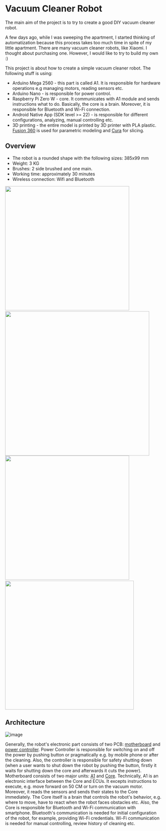 # Vacuum Cleaner Robot 
The main aim of the project is to try to create a good DIY vacuum cleaner robot.

A few days ago, while I was sweeping the apartment, I started thinking of automatization because this process takes too much time in spite of my little apartment. There are many vacuum cleaner robots, like Xiaomi. I thought about purchasing one. However, I would like to try to build my own :)

This project is about how to create a simple vacuum cleaner robot. The following stuff is using:
* Arduino Mega 2560 - this part is called A1. It is responsible for hardware operations e.g managing motors, reading sensors etc.
* Arduino Nano - is responsible for power control.
* Raspberry Pi Zero W - core. It communicates with A1 module and sends instructions what to do. Basically, the core is a brain. Moreover, it is responsible for Bluetooth and Wi-Fi connection.
* Android Native App (SDK level >= 22) - is responsible for different configurations, analyzing, manual controlling etc.
* 3D printing - the entire model is printed by 3D printer with PLA plastic. [Fusion 360](https://www.autodesk.com/products/fusion-360/overview) is used for parametric modeling and [Cura](https://ultimaker.com/software/ultimaker-cura) for slicing.

## Overview
* The robot is a rounded shape with the following sizes: 385x99 mm
* Weight: 3 KG
* Brushes: 2 side brushed and one main.
* Working time: approximately 30 minutes
* Wireless connection: Wifi and Bluetooth

<img src="https://user-images.githubusercontent.com/39415360/186521774-704884d2-03a5-4560-a252-b18bb7f3028d.jpg" width="400">&nbsp;
<img src="https://user-images.githubusercontent.com/39415360/186525811-3159ee50-9453-465e-9723-f8cf16752921.jpg" width="465" />
<img src="https://user-images.githubusercontent.com/39415360/186527277-fa6c89eb-ab22-4f05-a9af-4410aa841be2.jpg" width="400">&nbsp;
<img src="https://user-images.githubusercontent.com/39415360/186528631-af64e733-9c59-4d49-9d3c-c4ffa41cbc81.jpg" width="415" />


## Architecture 
![image](https://user-images.githubusercontent.com/39415360/179946342-a393f9e0-408d-4760-a70b-cfd9a5e10395.png)

Generally, the robot's electronic part consists of two PCB: [motherboard](https://github.com/AlieksieievYurii/vacuum-cleaner/tree/clean-up/motherboard) and [power controller](https://github.com/AlieksieievYurii/vacuum-cleaner/tree/main/power-controller). Power Controller is responsible for switching on and off the power by pushing button or pragmatically e.g. by mobile phone or after the cleaning. Also, the controller is responsible for safety shutting down (when a user wants to shut down the robot by pushing the button, firstly it waits for shutting down the core and afterwards it cuts the power). Motherboard consists of two major units: [A1](https://github.com/AlieksieievYurii/vacuum-cleaner/tree/clean-up/motherboard/a1) and [Core](https://github.com/AlieksieievYurii/vacuum-cleaner/tree/clean-up/motherboard/core). Technically, A1 is an electronic interface between the Core and ECUs. It excepts instructions to execute, e.g. move forward on 50 CM or turn on the vacuum motor. Moreover, it reads the sensors and sends their states to the Core immediately. The Core itself is a brain that controls the robot's behavior, e.g. where to move, have to react when the robot faces obstacles etc. Also, the Core is responsible for Bluetooth and Wi-Fi communication with smartphone. Bluetooth's communication is needed for initial configuration of the robot, for example, providing Wi-Fi credentials. Wi-Fi communication is needed for manual controlling, review history of cleaning etc.
